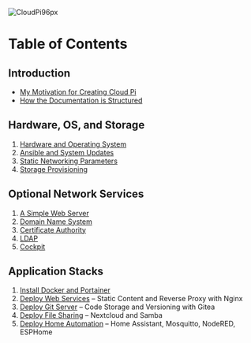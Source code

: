 ![CloudPi96px](https://user-images.githubusercontent.com/61114342/143794062-17bc25c9-b9d1-4450-a6e4-f67148be7a46.png)

# Table of Contents

## Introduction
* [My Motivation for Creating Cloud Pi](motivation.md)
* [How the Documentation is Structured](document-structure.md)

## Hardware, OS, and Storage
1. [Hardware and Operating System](install-hardware-os.md)
2. [Ansible and System Updates](install-ansible-and-system-updates.md)
3. [Static Networking Parameters](configure-static-network-params.md)
4. [Storage Provisioning ](provision-storage.md)

## Optional Network Services
1. [A Simple Web Server](deploy-nginx-test.md)
2. [Domain Name System](install-dns.md)
3. [Certificate Authority](configure-certificate-authority.md)
4. [LDAP](install-ldap.md)
5. [Cockpit](install-cockpit.md)

## Application Stacks
1. [Install Docker and Portainer](install-docker-portainer.md)
2. [Deploy Web Services](deploy-nginx-stack.md) &ndash; Static Content and Reverse Proxy with Nginx
3. [Deploy Git Server](deploy-git-server-stack.md) &ndash; Code Storage and Versioning with Gitea
4. [Deploy File Sharing](deploy-file-sharing-stack.md) &ndash; Nextcloud and Samba
5. [Deploy Home Automation](deploy-home-automation-stack.md) &ndash; Home Assistant, Mosquitto, NodeRED, ESPHome
